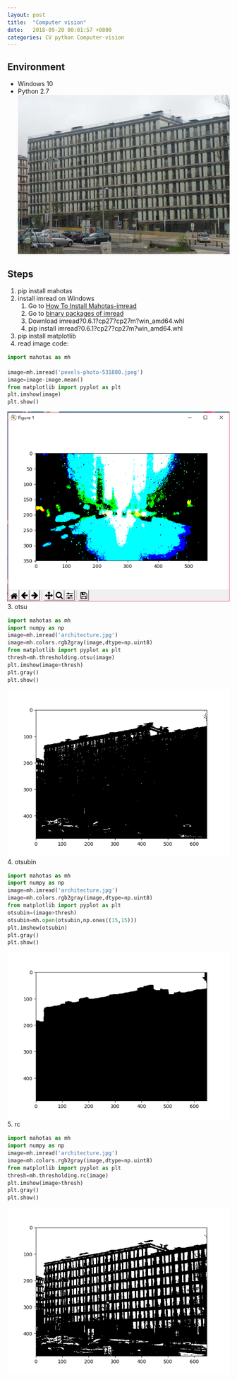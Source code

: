 ```yaml
---
layout: post
title:  "Computer vision"
date:   2018-09-20 00:01:57 +0800
categories: CV python Computer-vision
---
```

## Environment
* Windows 10
* Python 2.7
![architecture](/assets/architecture.jpg)

## Steps
1. pip install mahotas
2. install imread on Windows
    1. Go to [How To Install Mahotas-imread](https://imread.readthedocs.io/en/latest/install.html)
    2. Go to [binary packages of imread ](https://www.lfd.uci.edu/~gohlke/pythonlibs/#imread)
    3. Download imread?0.6.1?cp27?cp27m?win_amd64.whl
    4. pip install imread?0.6.1?cp27?cp27m?win_amd64.whl
2. pip install matplotlib
2. read image code:  

```python
import mahotas as mh

image=mh.imread('pexels-photo-531880.jpeg')
image=image-image.mean()
from matplotlib import pyplot as plt
plt.imshow(image)
plt.show()
```
![cv-read-image](/assets/cv-read-image.png)
3. otsu
```python
import mahotas as mh
import numpy as np
image=mh.imread('architecture.jpg')
image=mh.colors.rgb2gray(image,dtype=np.uint8)
from matplotlib import pyplot as plt
thresh=mh.thresholding.otsu(image)
plt.imshow(image>thresh)
plt.gray()
plt.show()
```
![cv-otsu](/assets/cv-otsu.png)
4. otsubin
```python
import mahotas as mh
import numpy as np
image=mh.imread('architecture.jpg')
image=mh.colors.rgb2gray(image,dtype=np.uint8)
from matplotlib import pyplot as plt
otsubin=(image>thresh)
otsubin=mh.open(otsubin,np.ones((15,15)))
plt.imshow(otsubin)
plt.gray()
plt.show()
```
![cv-otsubin](/assets/cv-otsubin.png)
5. rc
```python
import mahotas as mh
import numpy as np
image=mh.imread('architecture.jpg')
image=mh.colors.rgb2gray(image,dtype=np.uint8)
from matplotlib import pyplot as plt
thresh=mh.thresholding.rc(image)
plt.imshow(image>thresh)
plt.gray()
plt.show()
```
![cv-rc](/assets/cv-rc.png)
